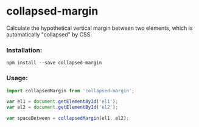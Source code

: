# collapsed-margin
Calculate the hypothetical vertical margin between two elements, which is automatically "collapsed" by CSS.

### Installation:
```
npm install --save collapsed-margin
```


### Usage:
```javascript
import collapsedMargin from 'collapsed-margin';

var el1 = document.getElementById('el1');
var el2 = document.getElementById('el2');

var spaceBetween = collapsedMargin(el1, el2);
```
